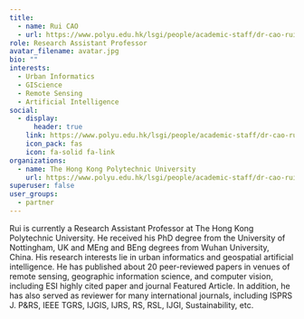 ```yaml
---
title:
  - name: Rui CAO
  - url: https://www.polyu.edu.hk/lsgi/people/academic-staff/dr-cao-rui/
role: Research Assistant Professor
avatar_filename: avatar.jpg
bio: ""
interests:
  - Urban Informatics
  - GIScience
  - Remote Sensing
  - Artificial Intelligence
social:
  - display:
      header: true
    link: https://www.polyu.edu.hk/lsgi/people/academic-staff/dr-cao-rui/
    icon_pack: fas
    icon: fa-solid fa-link
organizations:
  - name: The Hong Kong Polytechnic University
    url: https://www.polyu.edu.hk/lsgi/people/academic-staff/dr-cao-rui/
superuser: false
user_groups:
  - partner
---
```

Rui is currently a Research Assistant Professor at The Hong Kong Polytechnic University. He received his PhD degree from the University of Nottingham, UK and MEng and BEng degrees from Wuhan University, China. His research interests lie in urban informatics and geospatial artificial intelligence. He has published about 20 peer-reviewed papers in venues of remote sensing, geographic information science, and computer vision, including ESI highly cited paper and journal Featured Article. In addition, he has also served as reviewer for many international journals, including ISPRS J. P&RS, IEEE TGRS, IJGIS, IJRS, RS, RSL, IJGI, Sustainability, etc.
